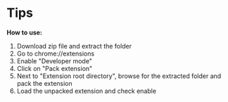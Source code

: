 # Tips

<b>How to use:</b><br>
1) Download zip file and extract the folder<br>
2) Go to chrome://extensions<br>
3) Enable "Developer mode"<br>
4) Click on "Pack extension"<br>
5) Next to "Extension root directory", browse for the extracted folder and pack the extension<br>
6) Load the unpacked extension and check enable<br>
